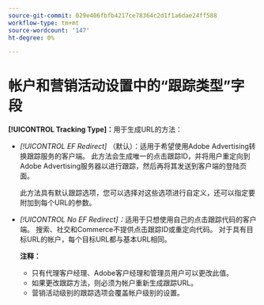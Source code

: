 ```yaml
---
source-git-commit: 029e406fbfb4217ce78364c2d1f1a6dae24ff588
workflow-type: tm+mt
source-wordcount: '147'
ht-degree: 0%

---
```

# 帐户和营销活动设置中的“跟踪类型”字段

**[!UICONTROL Tracking Type]：**&#x200B;用于生成URL的方法：

* *[!UICONTROL EF Redirect]* （默认）：适用于希望使用Adobe Advertising转换跟踪服务的客户端。 此方法会生成唯一的点击跟踪ID，并将用户重定向到Adobe Advertising服务器以进行跟踪，然后再将其发送到客户端的登陆页面。

  此方法具有默认跟踪选项，您可以选择对这些选项进行自定义，还可以指定要附加到每个URL的参数。

* *[!UICONTROL No EF Redirect]：*&#x200B;适用于只想使用自己的点击跟踪代码的客户端。 搜索、社交和Commerce不提供点击跟踪ID或重定向代码。 对于具有目标URL的帐户，每个目标URL都与基本URL相同。

  **注释：**

   * 只有代理客户经理、Adobe客户经理和管理员用户可以更改此值。
   * 如果更改跟踪方法，则必须为帐户重新生成跟踪URL。
   * 营销活动级别的跟踪选项会覆盖帐户级别的设置。

